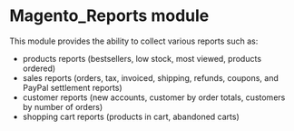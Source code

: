 # Magento_Reports module

This module provides the ability to collect various reports such as:

- products reports (bestsellers, low stock, most viewed, products ordered)
- sales reports (orders, tax, invoiced, shipping, refunds, coupons, and PayPal settlement reports)
- customer reports (new accounts, customer by order totals, customers by number of orders)
- shopping cart reports (products in cart, abandoned carts)
